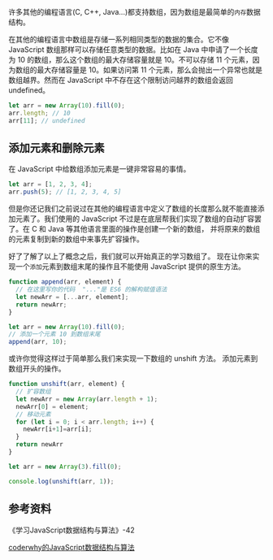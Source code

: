 许多其他的编程语言(C, C++, Java...)都支持数组，因为数组是最简单的`内存`数据结构。

在其他的编程语言中数组是存储一系列相同类型的数据的集合。它不像 JavaScript 数组那样可以存储任意类型的数据。比如在 Java 中申请了一个长度为 10 的数组，那么这个数组的最大存储容量就是 10。不可以存储 11 个元素，因为数组的最大存储容量是 10。如果访问第 11 个元素，那么会抛出一个异常也就是数组越界。然而在 JavaScript 中不存在这个限制访问越界的数组会返回 undefined。

```javascript
let arr = new Array(10).fill(0);
arr.length; // 10
arr[11]; // undefined
```

## 添加元素和删除元素

在 JavaScript 中给数组添加元素是一键非常容易的事情。

```javascript
let arr = [1, 2, 3, 4];
arr.push(5); // [1, 2, 3, 4, 5]
```

但是你还记我们之前说过在其他的编程语言中定义了数组的长度那么就不能直接添加元素了。我们使用的 JavaScript 不过是在底层帮我们实现了数组的自动扩容罢了。在 C 和 Java 等其他语言里面的操作是创建一个新的数组， 并将原来的数组的元素复制到新的数组中来事先扩容操作。

好了了解了以上了概念之后，我们就可以开始真正的学习数组了。
现在让你来实现一个`添加`元素到数组末尾的操作且不能使用 JavaScript 提供的原生方法。


```javascript
function append(arr, element) {
  // 在这里写你的代码  "..."是 ES6 的解构赋值语法
  let newArr = [...arr, element];
  return newArr;
}

let arr = new Array(10).fill(0);
// 添加一个元素 10 到数组末尾
append(arr, 10);
```

或许你觉得这样过于简单那么我们来实现一下数组的 unshift 方法。
添加元素到数组开头的操作。

```javascript
function unshift(arr, element) {
  // 扩容数组
  let newArr = new Array(arr.length + 1);
  newArr[0] = element;
  // 移动元素
  for (let i = 0; i < arr.length; i++) {
    newArr[i+1]=arr[i];
  }
  return newArr
}

let arr = new Array(3).fill(0);

console.log(unshift(arr, 1));

```


## 参考资料

《学习JavaScript数据结构与算法》-42

[coderwhy的JavaScript数据结构与算法](https://www.bilibili.com/video/BV1x7411L7Q7?p=6)
